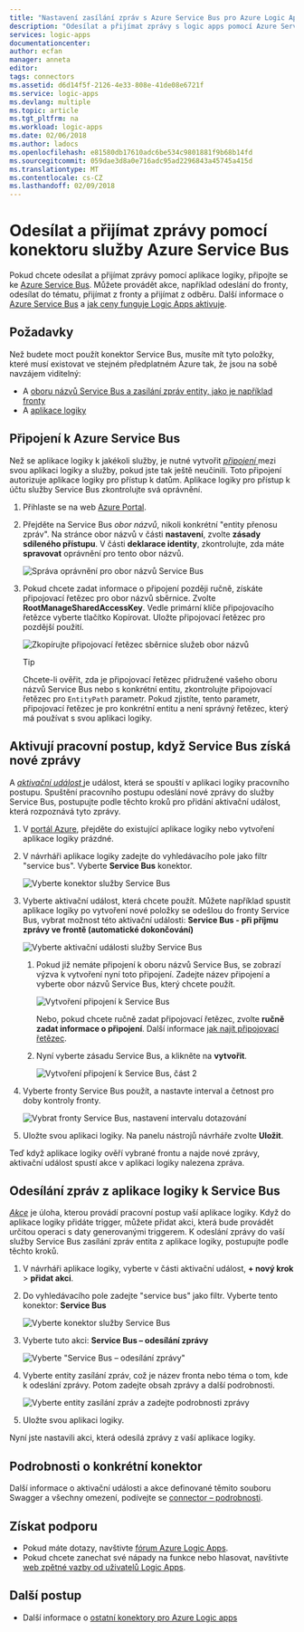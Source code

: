 ```yaml
---
title: "Nastavení zasílání zpráv s Azure Service Bus pro Azure Logic Apps | Microsoft Docs"
description: "Odesílat a přijímat zprávy s logic apps pomocí Azure Service Bus"
services: logic-apps
documentationcenter: 
author: ecfan
manager: anneta
editor: 
tags: connectors
ms.assetid: d6d14f5f-2126-4e33-808e-41de08e6721f
ms.service: logic-apps
ms.devlang: multiple
ms.topic: article
ms.tgt_pltfrm: na
ms.workload: logic-apps
ms.date: 02/06/2018
ms.author: ladocs
ms.openlocfilehash: e81580db17610adc6be534c9801881f9b68b14fd
ms.sourcegitcommit: 059dae3d8a0e716adc95ad2296843a45745a415d
ms.translationtype: MT
ms.contentlocale: cs-CZ
ms.lasthandoff: 02/09/2018
---
```

# <a name="send-and-receive-messages-with-the-azure-service-bus-connector"></a>Odesílat a přijímat zprávy pomocí konektoru služby Azure Service Bus

Pokud chcete odesílat a přijímat zprávy pomocí aplikace logiky, připojte se ke [Azure Service Bus](https://azure.microsoft.com/services/service-bus/). Můžete provádět akce, například odeslání do fronty, odesílat do tématu, přijímat z fronty a přijímat z odběru. Další informace o [Azure Service Bus](../service-bus-messaging/service-bus-messaging-overview.md) a [jak ceny funguje Logic Apps aktivuje](../logic-apps/logic-apps-pricing.md).

## <a name="prerequisites"></a>Požadavky

Než budete moct použít konektor Service Bus, musíte mít tyto položky, které musí existovat ve stejném předplatném Azure tak, že jsou na sobě navzájem viditelný:

* A [oboru názvů Service Bus a zasílání zpráv entity, jako je například fronty](../service-bus-messaging/service-bus-create-namespace-portal.md)
* A [aplikace logiky](../logic-apps/quickstart-create-first-logic-app-workflow.md)

<a name="permissions-connection-string"></a>

## <a name="connect-to-azure-service-bus"></a>Připojení k Azure Service Bus

Než se aplikace logiky k jakékoli služby, je nutné vytvořit [ *připojení* ](./connectors-overview.md) mezi svou aplikaci logiky a služby, pokud jste tak ještě neučinili. Toto připojení autorizuje aplikace logiky pro přístup k datům. Aplikace logiky pro přístup k účtu služby Service Bus zkontrolujte svá oprávnění.

1. Přihlaste se na web [Azure Portal](https://portal.azure.com "Azure Portal"). 

2. Přejděte na Service Bus *obor názvů*, nikoli konkrétní "entity přenosu zpráv". Na stránce obor názvů v části **nastavení**, zvolte **zásady sdíleného přístupu**. V části **deklarace identity**, zkontrolujte, zda máte **spravovat** oprávnění pro tento obor názvů.

   ![Správa oprávnění pro obor názvů Service Bus](./media/connectors-create-api-azure-service-bus/azure-service-bus-namespace.png)

3. Pokud chcete zadat informace o připojení později ručně, získáte připojovací řetězec pro obor názvů sběrnice. Zvolte **RootManageSharedAccessKey**. Vedle primární klíče připojovacího řetězce vyberte tlačítko Kopírovat. Uložte připojovací řetězec pro pozdější použití.

   ![Zkopírujte připojovací řetězec sběrnice služeb obor názvů](./media/connectors-create-api-azure-service-bus/find-service-bus-connection-string.png)

   > [!TIP]
   > Chcete-li ověřit, zda je připojovací řetězec přidružené vašeho oboru názvů Service Bus nebo s konkrétní entitu, zkontrolujte připojovací řetězec pro `EntityPath` parametr. Pokud zjistíte, tento parametr, připojovací řetězec je pro konkrétní entitu a není správný řetězec, který má používat s svou aplikaci logiky.

## <a name="trigger-workflow-when-your-service-bus-gets-new-messages"></a>Aktivují pracovní postup, když Service Bus získá nové zprávy

A [ *aktivační událost* ](../logic-apps/logic-apps-overview.md#logic-app-concepts) je událost, která se spouští v aplikaci logiky pracovního postupu. Spuštění pracovního postupu odeslání nové zprávy do služby Service Bus, postupujte podle těchto kroků pro přidání aktivační událost, která rozpoznává tyto zprávy.

1. V [portál Azure](https://portal.azure.com "portál Azure"), přejděte do existující aplikace logiky nebo vytvoření aplikace logiky prázdné.

2. V návrháři aplikace logiky zadejte do vyhledávacího pole jako filtr "service bus". Vyberte **Service Bus** konektor. 

   ![Vyberte konektor služby Service Bus](./media/connectors-create-api-azure-service-bus/select-service-bus-connector.png) 

3. Vyberte aktivační událost, která chcete použít. Můžete například spustit aplikace logiky po vytvoření nové položky se odešlou do fronty Service Bus, vybrat možnost této aktivační události: **Service Bus - při příjmu zprávy ve frontě (automatické dokončování)**

   ![Vyberte aktivační události služby Service Bus](./media/connectors-create-api-azure-service-bus/select-service-bus-trigger.png)

   1. Pokud již nemáte připojení k oboru názvů Service Bus, se zobrazí výzva k vytvoření nyní toto připojení. Zadejte název připojení a vyberte obor názvů Service Bus, který chcete použít.

      ![Vytvoření připojení k Service Bus](./media/connectors-create-api-azure-service-bus/create-service-bus-connection-1.png)

      Nebo, pokud chcete ručně zadat připojovací řetězec, zvolte **ručně zadat informace o připojení**. 
      Další informace [jak najít připojovací řetězec](#permissions-connection-string).

   2. Nyní vyberte zásadu Service Bus, a klikněte na **vytvořit**.

      ![Vytvoření připojení k Service Bus, část 2](./media/connectors-create-api-azure-service-bus/create-service-bus-connection-2.png)

4. Vyberte fronty Service Bus použít, a nastavte interval a četnost pro doby kontroly fronty.

   ![Vybrat fronty Service Bus, nastavení intervalu dotazování](./media/connectors-create-api-azure-service-bus/select-service-bus-queue.png)

5. Uložte svou aplikaci logiky. Na panelu nástrojů návrháře zvolte **Uložit**.

Teď když aplikace logiky ověří vybrané frontu a najde nové zprávy, aktivační událost spustí akce v aplikaci logiky nalezena zpráva.

## <a name="send-messages-from-your-logic-app-to-your-service-bus"></a>Odesílání zpráv z aplikace logiky k Service Bus

[*Akce*](../logic-apps/logic-apps-overview.md#logic-app-concepts) je úloha, kterou provádí pracovní postup vaší aplikace logiky. Když do aplikace logiky přidáte trigger, můžete přidat akci, která bude provádět určitou operaci s daty generovanými triggerem. K odeslání zprávy do vaší služby Service Bus zasílání zpráv entita z aplikace logiky, postupujte podle těchto kroků.

1. V návrháři aplikace logiky, vyberte v části aktivační událost, **+ nový krok** > **přidat akci**.

2. Do vyhledávacího pole zadejte "service bus" jako filtr. Vyberte tento konektor: **Service Bus**

   ![Vyberte konektor služby Service Bus](./media/connectors-create-api-azure-service-bus/select-service-bus-connector-for-action.png) 

3. Vyberte tuto akci: **Service Bus – odesílání zprávy**

   ![Vyberte "Service Bus – odesílání zprávy"](./media/connectors-create-api-azure-service-bus/select-service-bus-send-message-action.png)

4. Vyberte entity zasílání zpráv, což je název fronta nebo téma o tom, kde k odeslání zprávy. Potom zadejte obsah zprávy a další podrobnosti.

   ![Vyberte entity zasílání zpráv a zadejte podrobnosti zprávy](./media/connectors-create-api-azure-service-bus/service-bus-send-message-details.png)    

5. Uložte svou aplikaci logiky. 

Nyní jste nastavili akci, která odesílá zprávy z vaší aplikace logiky. 

## <a name="connector-specific-details"></a>Podrobnosti o konkrétní konektor

Další informace o aktivační události a akce definované těmito souboru Swagger a všechny omezení, podívejte se [connector – podrobnosti](/connectors/servicebus/).

## <a name="get-support"></a>Získat podporu

* Pokud máte dotazy, navštivte [fórum Azure Logic Apps](https://social.msdn.microsoft.com/Forums/en-US/home?forum=azurelogicapps).
* Pokud chcete zanechat své nápady na funkce nebo hlasovat, navštivte [web zpětné vazby od uživatelů Logic Apps](http://aka.ms/logicapps-wish).

## <a name="next-steps"></a>Další postup

* Další informace o [ostatní konektory pro Azure Logic apps](../connectors/apis-list.md)
